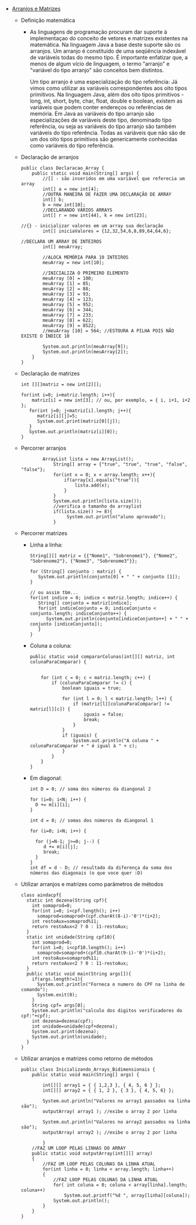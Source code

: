 * [Arranjos e Matrizes](09.md)
  * Definição matemática
    - As linguagens de programação procuram dar suporte à implementaçao do conceito de vetores e matrizes existentes na matemática. Na linguagem Java a base deste           suporte são os arranjos. Um arranjo é constituído de uma seqüência indexável de variáveis todas do mesmo tipo. É importante enfatizar que, a menos de algum           vício de linguagem, o termo "arranjo"  e "variável do tipo arranjo" são conceitos bem distintos.

      Um tipo arranjo é uma especialização do tipo referência:
      Já vimos como utilizar as variáveis correspondentes aos oito tipos primitivos. Na linguagem Java, além dos oito tipos primitivos - long, int, short, byte, char,       float, double e boolean, existem as variáveis que podem conter endereços ou referências de memória. Em Java as variáveis do tipo arranjo são especializações de       variáveis deste tipo, denominado tipo referência, ou seja as variáveis do tipo arranjo são também variáveis do tipo referência. Todas as variáveis que não são         de um dos oito tipos primitivos são genericamente conhecidas como variáveis do tipo referência.
      
  * Declaração de arranjos
    ```
    public class Declaracao_Array {
        public static void main(String[] args) {
            //[] - são inseridos em uma variável que referecia um array
            int[] a = new int[4];
            //OUTRA MANEIRA DE FAZER UMA DECLARAÇÃO DE ARRAY
            int[] b;
            b = new int[10];
            //DECLARANDO VÁRIOS ARRAYS
            int[] r = new int[44], k = new int[23];

    //{} - inicializar valores em um array sua declaração
            int[] iniciaValores = {12,32,54,6,8,89,64,64,6};

    //DECLARA UM ARRAY DE INTEIROS
            int[] meuArray;

            //ALOCA MEMÓRIA PARA 10 INTEIROS
            meuArray = new int[10];

            //INICIALIZA O PRIMEIRO ELEMENTO
            meuArray [0] = 100;
            meuArray [1] = 85;
            meuArray [2] = 88;
            meuArray [3] = 93;
            meuArray [4] = 123;
            meuArray [5] = 952;
            meuArray [6] = 344;
            meuArray [7] = 233;
            meuArray [8] = 622;
            meuArray [9] = 8522;
            //meuArray [10] = 564; //ESTOURA A PILHA POIS NÃO EXISTE O ÍNDICE 10

            System.out.println(meuArray[9]);
            System.out.println(meuArray[2]);
        }
    }
    ```
    
  * Declaração de matrizes
    ```
    int [][]matriz = new int[2][];
 
    for(int i=0; i<matriz.length; i++){
        matriz[i] = new int[3]; // ou, por exemplo, = { i, i+1, i+2 };
       for(int j=0; j<matriz[i].length; j++){
          matriz[i][j]=5;
          System.out.print(matriz[0][j]);
       }
       System.out.println(matriz[i][0]);
    }
    ```

  * Percorrer arranjos
    ```
            ArrayList lista = new ArrayList();
                String[] array = {"true", "true", "true", "false", "false"};
                for(int x = 0; x < array.length; x++){
                    if(array[x].equals("true")){
                        lista.add(x);
                    }
                }
                System.out.println(lista.size());
                //verifica o tamanho do arraylist
                if(lista.size() >= 8){
                     System.out.println("aluno aprovado");
                }   
    ```
    
  * Percorrer matrizes
    * Linha a linha:
      ```
      String[][] matriz = {{"Nome1", "Sobrenome1"}, {"Nome2", "Sobrenome2"}, {"Nome3", "Sobrenome3"}};

      for (String[] conjunto : matriz) {
         System.out.println(conjunto[0] + " " + conjunto [1]);
      }

      // ou assim tbm... 
      for(int indice = 0; indice < matriz.length; indice++) {
         String[] conjunto = matriz[indice];
         for(int indiceConjunto = 0; indiceConjunto < conjunto.length; indiceConjunto++) {
            System.out.println(conjunto[indiceConjunto++] + " " + conjunto [indiceConjunto]);	
         }
      }
      ```
      
    * Coluna a coluna:
      ```
      public static void compararColunas(int[][] matriz, int colunaParaComparar) {


          for (int c = 0; c < matriz.length; c++) {
              if (colunaParaComparar != c) {
                  boolean iguais = true;

                  for (int l = 0; l < matriz.length; l++) {
                      if (matriz[l][colunaParaComparar] != matriz[l][c]) {
                          iguais = false;
                          break;
                      }
                  }
                  if (iguais) {
                      System.out.println("A coluna " + colunaParaComparar + " é igual à " + c);
                  }
              }
          }
      }
      ```
      
    * Em diagonal:
      ```
      int D = 0; // soma dos números da diangonal 2

      for (i=0; i<N; i++) {
        D += m[i][i];
      }

      int d = 0; // somas dos números da diangonal 1

      for (i=0; i<N; i++) {

        for (j=N-1; j>=0; j--) {
           d += m[i][j];
           break;
        }
      }
      int df = d - D; // resultado da diferença da soma dos números das diagonais (o que voce quer :D)
      ```
      
  * Utilizar arranjos e matrizes como parâmetros de métodos
    ```
    class aindacpf{
      static int dezena(String cpf){
        int somaprod=0;
        for(int i=0; i<cpf.length(); i++)
          somaprod=somaprod+(cpf.charAt(8-i)-'0')*(i+2);
        int restoAux=somaprod%11;
        return restoAux<2 ? 0 : 11-restoAux;
      }
      static int unidade(String cpf10){
        int somaprod=0;
        for(int i=0; i<cpf10.length(); i++)
          somaprod=somaprod+(cpf10.charAt(9-i)-'0')*(i+2);
        int restoAux=somaprod%11;
        return restoAux<2 ? 0 : 11-restoAux;
      }
      public static void main(String args[]){
        if(args.length!=1){
          System.out.println("Forneca o numero do CPF na linha de comando");
          System.exit(0);
        }
        String cpf= args[0];
        System.out.println("calculo dos digitos verificadores do cpf:"+cpf);
        int dezena=dezena(cpf);
        int unidade=unidade(cpf+dezena);
        System.out.print(dezena);
        System.out.println(unidade);
      }
    }
    ```
    
  * Utilizar arranjos e matrizes como retorno de métodos
    ```
    public class Inicializando_Arrays_Bidimensionais {
        public static void main(String[] args) {

            int[][] array1 = { { 1,2,3 }, { 4, 5, 6 } };
            int[][] array2 = { { 1, 2 }, { 3 }, { 4, 5, 6} };

            System.out.println("Valores no array1 passados na linha são");
            outputArray( array1 ); //exibe o array 2 por linha

            System.out.println("Valores no array2 passados na linha são");
            outputArray( array2 ); //exibe o array 2 por linha

            }
        //FAZ UM LOOP PELAS LINHAS DO ARRAY
        public static void outputArray(int[][] array)
        {
            //FAZ UM LOOP PELAS COLUNAS DA LINHA ATUAL
            for(int linha = 0; linha < array.length; linha++)
            {
                //FAZ LOOP PELAS COLUNAS DA LINHA ATUAL
                for( int coluna = 0; coluna < array[linha].length; coluna++)
                    System.out.printf("%d ", array[linha][coluna]);
                System.out.println();
            }
        }
    }
    ```
